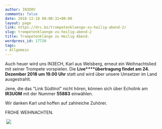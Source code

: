 ```yaml
---
author: IN3DOV
comments: false
date: 2018-12-18 08:00:31+00:00
layout: page
link: https://drc.bz/trompetenklaenge-zu-heilig-abend-2/
slug: trompetenklaenge-zu-heilig-abend-2
title: Trompetenklänge zu Heilig Abend.
wordpress_id: 17720
tags:
- Allgemein
---
```


Auch heuer wird uns IN3ECH, Karl aus Welsberg, erneut ein Weihnachtslied mit seiner Trompete vorspielen. Die **Live****übertragung findet am 24. Dezember 2018 um 19.00 Uhr** statt und wird über unsere Umsetzer im Land ausgestrahlt.




Jene, die das "Link Südtirol" nicht hören, können sich über Echolink am **IR3UGM** mit der Nummer **55883** einwählen.




Wir danken Karl und hoffen auf zahlreiche Zuhörer.




FROHE WEIHNACHTEN.


 ![](https://drc.bz/wp-content/uploads/2010/12/trompete.jpg)
